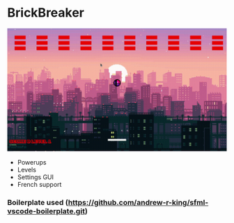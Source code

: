 # BrickBreaker
![Game gif](https://github.com/NoahSprenger/BrickBreaker/blob/main/Images/BrickBreaker.gif)
* Powerups
* Levels
* Settings GUI
* French support
### Boilerplate used (https://github.com/andrew-r-king/sfml-vscode-boilerplate.git)